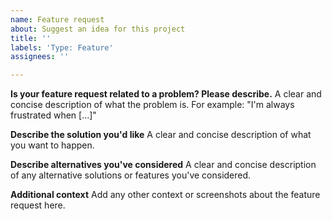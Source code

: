 ```yaml
---
name: Feature request
about: Suggest an idea for this project
title: ''
labels: 'Type: Feature'
assignees: ''

---
```


**Is your feature request related to a problem? Please describe.**
A clear and concise description of what the problem is. For example: "I'm always frustrated when [...]"

**Describe the solution you'd like**
A clear and concise description of what you want to happen.

**Describe alternatives you've considered**
A clear and concise description of any alternative solutions or features you've considered.

**Additional context**
Add any other context or screenshots about the feature request here.
